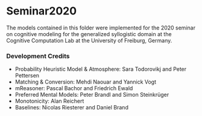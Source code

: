 Seminar2020
===========

The models contained in this folder were implemented for the 2020 seminar on cognitive modeling for the generalized syllogistic domain at the Cognitive Computation Lab at the University of Freiburg, Germany.

### Development Credits

- Probability Heuristic Model & Atmosphere: Sara Todorovikj and Peter Pettersen
- Matching & Conversion: Mehdi Naouar and Yannick Vogt
- mReasoner: Pascal Bachor and Friedrich Ewald
- Preferred Mental Models: Peter Brandl and Simon Steinkrüger
- Monotonicity: Alan Reichert
- Baselines: Nicolas Riesterer and Daniel Brand
